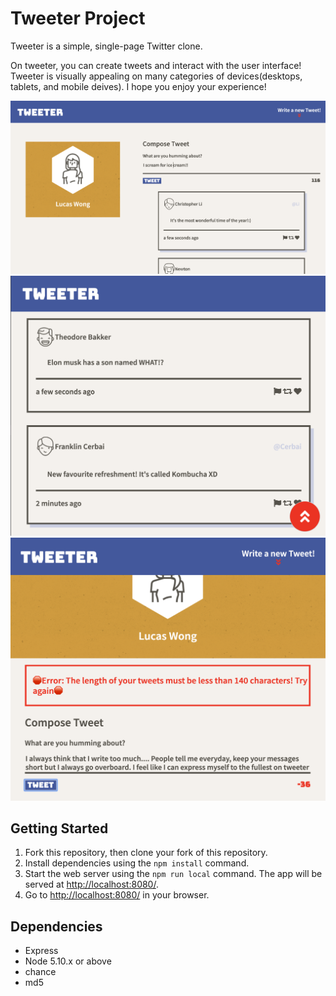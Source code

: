 # Tweeter Project

Tweeter is a simple, single-page Twitter clone.

On tweeter, you can create tweets and interact with the user interface! Tweeter is visually appealing on many categories of devices(desktops, tablets, and mobile deives). I hope you enjoy your experience!

!["Screenshot of main UI"](https://github.com/Lucas-Wong99/tweeter/blob/master/docs/full-sized-ui.png?raw=true)
!["Screenshot of tweet box"](https://github.com/Lucas-Wong99/tweeter/blob/master/docs/tablet-size.png?raw=true)
!["Screenshot of tablet size with an example iof an error message"](https://github.com/Lucas-Wong99/tweeter/blob/master/docs/error-messages.png?raw=true)

## Getting Started

1. Fork this repository, then clone your fork of this repository.
2. Install dependencies using the `npm install` command.
3. Start the web server using the `npm run local` command. The app will be served at <http://localhost:8080/>.
4. Go to <http://localhost:8080/> in your browser.

## Dependencies

- Express
- Node 5.10.x or above
- chance
- md5
